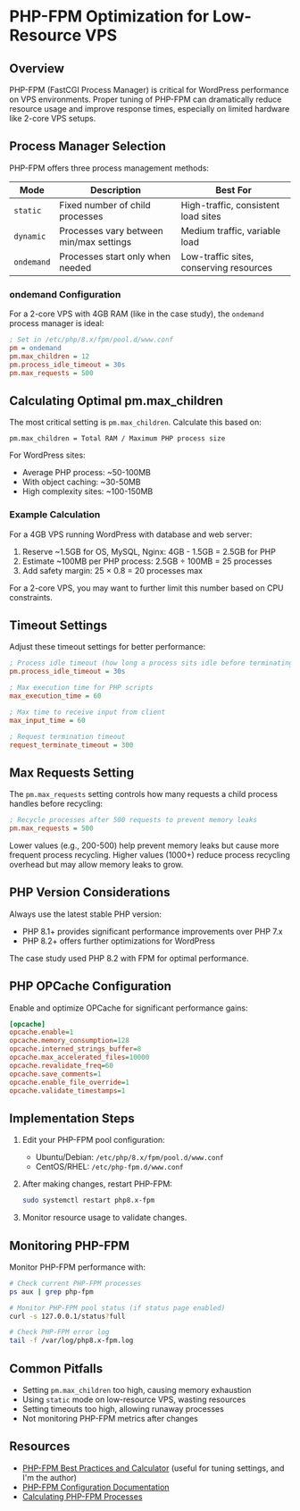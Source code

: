# PHP-FPM Optimization for Low-Resource VPS

## Overview

PHP-FPM (FastCGI Process Manager) is critical for WordPress performance on VPS environments. Proper tuning of PHP-FPM can dramatically reduce resource usage and improve response times, especially on limited hardware like 2-core VPS setups.

## Process Manager Selection

PHP-FPM offers three process management methods:

| Mode | Description | Best For |
|------|-------------|----------|
| `static` | Fixed number of child processes | High-traffic, consistent load sites |
| `dynamic` | Processes vary between min/max settings | Medium traffic, variable load |
| `ondemand` | Processes start only when needed | Low-traffic sites, conserving resources |

### ondemand Configuration

For a 2-core VPS with 4GB RAM (like in the case study), the `ondemand` process manager is ideal:

```ini
; Set in /etc/php/8.x/fpm/pool.d/www.conf
pm = ondemand
pm.max_children = 12
pm.process_idle_timeout = 30s
pm.max_requests = 500
```

## Calculating Optimal pm.max_children

The most critical setting is `pm.max_children`. Calculate this based on:

```
pm.max_children = Total RAM / Maximum PHP process size
```

For WordPress sites:

- Average PHP process: ~50-100MB
- With object caching: ~30-50MB
- High complexity sites: ~100-150MB

### Example Calculation

For a 4GB VPS running WordPress with database and web server:

1. Reserve ~1.5GB for OS, MySQL, Nginx: 4GB - 1.5GB = 2.5GB for PHP
2. Estimate ~100MB per PHP process: 2.5GB ÷ 100MB = 25 processes
3. Add safety margin: 25 × 0.8 = 20 processes max

For a 2-core VPS, you may want to further limit this number based on CPU constraints.

## Timeout Settings

Adjust these timeout settings for better performance:

```ini
; Process idle timeout (how long a process sits idle before terminating)
pm.process_idle_timeout = 30s

; Max execution time for PHP scripts
max_execution_time = 60

; Max time to receive input from client
max_input_time = 60

; Request termination timeout
request_terminate_timeout = 300
```

## Max Requests Setting

The `pm.max_requests` setting controls how many requests a child process handles before recycling:

```ini
; Recycle processes after 500 requests to prevent memory leaks
pm.max_requests = 500
```

Lower values (e.g., 200-500) help prevent memory leaks but cause more frequent process recycling. Higher values (1000+) reduce process recycling overhead but may allow memory leaks to grow.

## PHP Version Considerations

Always use the latest stable PHP version:

- PHP 8.1+ provides significant performance improvements over PHP 7.x
- PHP 8.2+ offers further optimizations for WordPress

The case study used PHP 8.2 with FPM for optimal performance.

## PHP OPCache Configuration

Enable and optimize OPCache for significant performance gains:

```ini
[opcache]
opcache.enable=1
opcache.memory_consumption=128
opcache.interned_strings_buffer=8
opcache.max_accelerated_files=10000
opcache.revalidate_freq=60
opcache.save_comments=1
opcache.enable_file_override=1
opcache.validate_timestamps=1
```

## Implementation Steps

1. Edit your PHP-FPM pool configuration:
   - Ubuntu/Debian: `/etc/php/8.x/fpm/pool.d/www.conf`
   - CentOS/RHEL: `/etc/php-fpm.d/www.conf`

2. After making changes, restart PHP-FPM:

   ```bash
   sudo systemctl restart php8.x-fpm
   ```

3. Monitor resource usage to validate changes.

## Monitoring PHP-FPM

Monitor PHP-FPM performance with:

```bash
# Check current PHP-FPM processes
ps aux | grep php-fpm

# Monitor PHP-FPM pool status (if status page enabled)
curl -s 127.0.0.1/status?full

# Check PHP-FPM error log
tail -f /var/log/php8.x-fpm.log
```

## Common Pitfalls

- Setting `pm.max_children` too high, causing memory exhaustion
- Using `static` mode on low-resource VPS, wasting resources
- Setting timeouts too high, allowing runaway processes
- Not monitoring PHP-FPM metrics after changes

## Resources

- [PHP-FPM Best Practices and Calculator](https://php-fpm.gkanev.com/) (useful for tuning settings, and I'm the author)
- [PHP-FPM Configuration Documentation](https://www.php.net/manual/en/install.fpm.configuration.php)
- [Calculating PHP-FPM Processes](https://myshell.co.uk/blog/2012/07/adjusting-child-processes-for-php-fpm-nginx/)